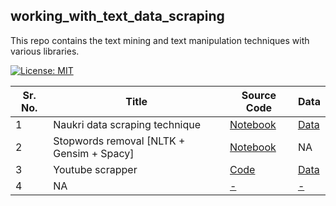 ## working_with_text_data_scraping
This repo contains the text mining and text manipulation techniques with various libraries. 

[![License: MIT](https://img.shields.io/badge/License-MIT-brightgreen.svg)](https://opensource.org/licenses/MIT)


Sr. No. | Title | Source Code | Data
-- | -------- | --- | ---
1 | Naukri data scraping technique | [Notebook](https://github.com/kunalk3/workiing_with_text_data_scraping/blob/main/Naukri_data_scraping/Naukri%20Web%20Scraping.ipynb) | [Data](https://github.com/kunalk3/workiing_with_text_data_scraping/tree/main/Naukri_data_scraping)
2 | Stopwords removal [NLTK + Gensim + Spacy] | [Notebook](https://github.com/kunalk3/workiing_with_text_data_scraping/blob/main/NLP_custom_stopwords_using_Nltk_Gensim_Spacy.ipynb) | NA
3 | Youtube scrapper | [Code](https://github.com/kunalk3/workiing_with_text_data_scraping/blob/main/YouTube_scraper_selenium/youtubeDataScript.py) | [Data](https://github.com/kunalk3/workiing_with_text_data_scraping/tree/main/YouTube_scraper_selenium)
4 | NA | [-](#) | [-](#)



